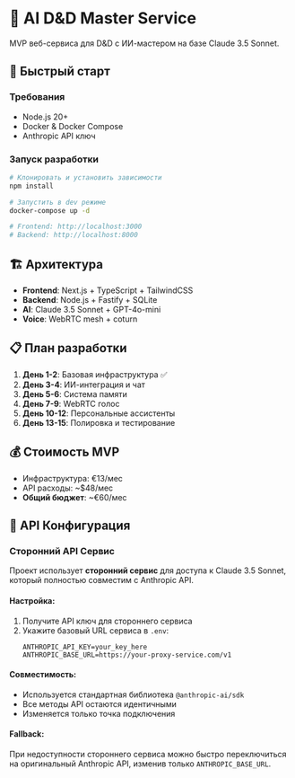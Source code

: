 # 🎲 AI D&D Master Service

MVP веб-сервиса для D&D с ИИ-мастером на базе Claude 3.5 Sonnet.

## 🚀 Быстрый старт

### Требования
- Node.js 20+
- Docker & Docker Compose
- Anthropic API ключ

### Запуск разработки
```bash
# Клонировать и установить зависимости
npm install

# Запустить в dev режиме
docker-compose up -d

# Frontend: http://localhost:3000
# Backend: http://localhost:8000
```

## 🏗️ Архитектура
- **Frontend**: Next.js + TypeScript + TailwindCSS
- **Backend**: Node.js + Fastify + SQLite
- **AI**: Claude 3.5 Sonnet + GPT-4o-mini
- **Voice**: WebRTC mesh + coturn

## 📋 План разработки
1. **День 1-2**: Базовая инфраструктура ✅
2. **День 3-4**: ИИ-интеграция и чат
3. **День 5-6**: Система памяти
4. **День 7-9**: WebRTC голос
5. **День 10-12**: Персональные ассистенты
6. **День 13-15**: Полировка и тестирование

## 💰 Стоимость MVP
- Инфраструктура: €13/мес
- API расходы: ~$48/мес
- **Общий бюджет**: ~€60/мес

## 🔗 API Конфигурация

### Сторонний API Сервис
Проект использует **сторонний сервис** для доступа к Claude 3.5 Sonnet, который полностью совместим с Anthropic API.

#### Настройка:
1. Получите API ключ для стороннего сервиса
2. Укажите базовый URL сервиса в `.env`:
   ```env
   ANTHROPIC_API_KEY=your_key_here
   ANTHROPIC_BASE_URL=https://your-proxy-service.com/v1
   ```

#### Совместимость:
- Используется стандартная библиотека `@anthropic-ai/sdk`
- Все методы API остаются идентичными
- Изменяется только точка подключения

#### Fallback:
При недоступности стороннего сервиса можно быстро переключиться на оригинальный Anthropic API, изменив только `ANTHROPIC_BASE_URL`.
